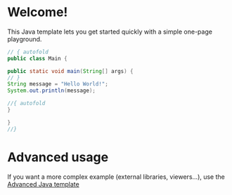 # Welcome!

This Java template lets you get started quickly with a simple one-page playground.

```java runnable
// { autofold
public class Main {

public static void main(String[] args) {
// }
String message = "Hello World!";
System.out.println(message);

//{ autofold
}

}
//}
```

# Advanced usage

If you want a more complex example (external libraries, viewers...), use the [Advanced Java template](https://tech.io/select-repo/385)
